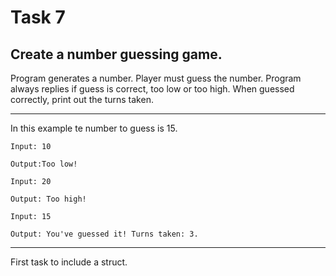 # Task 7

## Create a number guessing game.
Program generates a number.
Player must guess the number.
Program always replies if guess is correct, too low or too high.
When guessed correctly, print out the turns taken.

---
In this example te number to guess is 15.
```
Input: 10

Output:Too low!
```
```
Input: 20

Output: Too high!
```
```
Input: 15

Output: You've guessed it! Turns taken: 3.
```
---
First task to include a struct.